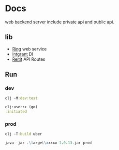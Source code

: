 # Docs

web backend server include private api and public api.

## lib

* [Ring](https://github.com/ring-clojure/ring) web service
* [Intgrant](https://github.com/weavejester/integrant) DI
* [Reitit](https://github.com/metosin/reitit) API Routes

## Run

### dev

```clojure
clj -M:dev:test 

clj꞉user꞉> (go)
:initiated

```

### prod

```clojure
clj -T:build uber

java -jar .\target\xxxxx-1.0.13.jar prod

```
